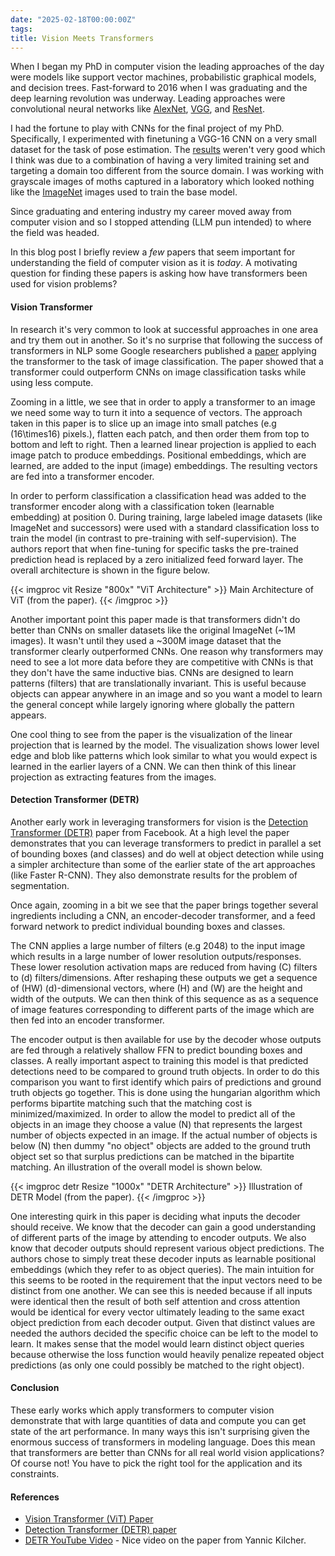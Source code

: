 ```yaml
---
date: "2025-02-18T00:00:00Z"
tags:
title: Vision Meets Transformers
---
```


When I began my PhD in computer vision the leading approaches of the day were models like support vector machines, probabilistic graphical models, and decision trees. Fast-forward to 2016 when I was graduating and the deep learning revolution was underway. Leading approaches were convolutional neural networks like [AlexNet](https://proceedings.neurips.cc/paper_files/paper/2012/file/c399862d3b9d6b76c8436e924a68c45b-Paper.pdf), [VGG](https://arxiv.org/pdf/1409.1556), and [ResNet](https://arxiv.org/pdf/1512.03385). 

I had the fortune to play with CNNs for the final project of my PhD.  Specifically, I experimented with finetuning a VGG-16 CNN on a very small dataset for the task of pose estimation. The [results](https://arxiv.org/pdf/2010.11929) weren't very good which I think was due to a combination of having a very limited training set and targeting a domain too different from the source domain. I was working with grayscale images of moths captured in a laboratory which looked nothing like the [ImageNet](https://www.image-net.org) images used to train the base model.  

Since graduating and entering industry my career moved away from computer vision and so I stopped attending (LLM pun intended) to where the field was headed. 

In this blog post I briefly review a *few* papers that seem important for understanding the field of computer vision as it is *today*. A motivating question for finding these papers is asking how have transformers been used for vision problems? 

#### Vision Transformer
In research it's very common to look at successful approaches in one area and try them out in another. So it's no surprise that following the success of transformers in NLP some Google researchers published a [paper](https://arxiv.org/pdf/2010.11929) applying the transformer to the task of image classification. The paper showed that a transformer could outperform CNNs on image classification tasks while using less compute.  

Zooming in a little, we see that in order to apply a transformer to an image we need some way to turn it into a sequence of vectors. The approach taken in this paper is to slice up an image into small patches (e.g \(16\times16\) pixels.), flatten each patch, and then order them from top to bottom and left to right. Then a learned linear projection is applied to each image patch to produce embeddings. Positional embeddings, which are learned, are added to the input (image) embeddings. The resulting vectors are fed into a transformer encoder. 

In order to perform classification a classification head was added to the transformer encoder along with a classification token (learnable embedding) at position 0. During training, large labeled image datasets (like ImageNet and successors) were used with a standard classification loss to train the model (in contrast to pre-training with self-supervision). The authors report that when fine-tuning for specific tasks the pre-trained prediction head is replaced by a zero initialized feed forward layer. The overall architecture is shown in the figure below. 

{{< imgproc vit Resize "800x" "ViT Architecture" >}} Main Architecture of ViT (from the paper). {{< /imgproc >}}

Another important point this paper made is that transformers didn't do better than CNNs on smaller datasets like the original ImageNet (~1M images). It wasn't until they used a ~300M image dataset that the transformer clearly outperformed CNNs. One reason why transformers may need to see a lot more data before they are competitive with CNNs is that they don't have the same inductive bias. CNNs are designed to learn patterns (filters) that are translationally invariant. This is useful because objects can appear anywhere in an image and so you want a model to learn the general concept while largely ignoring where globally the pattern appears. 

One cool thing to see from the paper is the visualization of the linear projection that is learned by the model. The visualization shows lower level edge and blob like patterns which look similar to what you would expect is learned in the earlier layers of a CNN. We can then think of this linear projection as extracting features from the images.  

#### Detection Transformer (DETR)
Another early work in leveraging transformers for vision is the [Detection Transformer (DETR)](https://arxiv.org/pdf/2005.12872) paper from Facebook. At a high level the paper demonstrates that you can leverage transformers to predict in parallel a set of bounding boxes (and classes) and do well at object detection while using a simpler architecture than some of the earlier state of the art approaches (like Faster R-CNN). They also demonstrate results for the problem of segmentation. 

Once again, zooming in a bit we see that the paper brings together several ingredients including a CNN, an encoder-decoder transformer, and a feed forward network to predict individual bounding boxes and classes. 

The CNN applies a large number of filters (e.g 2048) to the input image which results in a large number of lower resolution outputs/responses. These lower resolution activation maps are reduced from having \(C\) filters to \(d\) filters/dimensions. After reshaping these outputs we get a sequence of \(HW\) \(d\)-dimensional vectors, where \(H\) and \(W\) are the height and width of the outputs. We can then think of this sequence as as a sequence of image features corresponding to different parts of the image which are then fed into an encoder transformer.

The encoder output is then available for use by the decoder whose outputs are fed through a relatively shallow FFN to predict bounding boxes and classes. A really important aspect to training this model is that predicted detections need to be compared to ground truth objects. In order to do this comparison you want to first identify which pairs of predictions and ground truth objects go together. This is done using the hungarian algorithm which performs bipartite matching such that the matching cost is minimized/maximized. In order to allow the model to predict all of the objects in an image they choose a value \(N\) that represents the largest number of objects expected in an image. If the actual number of objects is below \(N\) then dummy "no object" objects are added to the ground truth object set so that surplus predictions can be matched in the bipartite matching. An illustration of the overall model is shown below. 

{{< imgproc detr Resize "1000x" "DETR Architecture" >}} Illustration of DETR Model (from the paper). {{< /imgproc >}}

One interesting quirk in this paper is deciding what inputs the decoder should receive. We know that the decoder can gain a good understanding of different parts of the image by attending to encoder outputs. We also know that decoder outputs should represent various object predictions. The authors chose to simply treat these decoder inputs as learnable positional embeddings (which they refer to as object queries). The main intuition for this seems to be rooted in the requirement that the input vectors need to be distinct from one another.
We can see this is needed because if all inputs were identical then the result of both self attention and cross attention would be identical for every vector ultimately leading to the same exact object prediction from each decoder output. Given that distinct values are needed the authors decided the specific choice can be left to the model to learn. It makes sense that the model would learn distinct object queries because otherwise the loss function would heavily penalize repeated object predictions (as only one could possibly be matched to the right object).

#### Conclusion 
These early works which apply transformers to computer vision demonstrate that with large quantities of data and compute you can get state of the art performance. In many ways this isn't surprising given the enormous success of transformers in modeling language. Does this mean that transformers are better than CNNs for all real world vision applications? Of course not! You have to pick the right tool for the application and its constraints.


#### References
- [Vision Transformer (ViT) Paper](https://arxiv.org/pdf/2010.11929)
- [Detection Transformer (DETR) paper](https://arxiv.org/pdf/2005.12872)
- [DETR YouTube Video](https://www.youtube.com/watch?v=T35ba_VXkMY) - Nice video on the paper from Yannic Kilcher.


